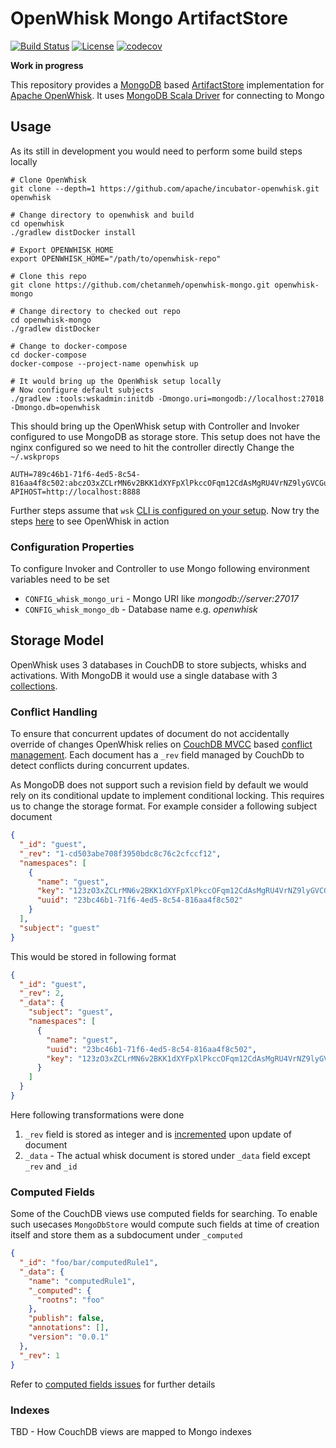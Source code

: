 # OpenWhisk Mongo ArtifactStore

[![Build Status](https://travis-ci.org/chetanmeh/openwhisk-mongo.svg?branch=master)](https://travis-ci.org/chetanmeh/openwhisk-mongo)
[![License](https://img.shields.io/badge/license-Apache--2.0-blue.svg)](http://www.apache.org/licenses/LICENSE-2.0)
[![codecov](https://codecov.io/gh/chetanmeh/openwhisk-mongo/branch/master/graph/badge.svg)](https://codecov.io/gh/chetanmeh/openwhisk-mongo)

**Work in progress**

This repository provides a [MongoDB][1] based [ArtifactStore][2] implementation for [Apache OpenWhisk][3]. It uses
[MongoDB Scala Driver][8] for connecting to Mongo

## Usage

As its still in development you would need to perform some build steps locally

    # Clone OpenWhisk
    git clone --depth=1 https://github.com/apache/incubator-openwhisk.git openwhisk
    
    # Change directory to openwhisk and build
    cd openwhisk
    ./gradlew distDocker install
    
    # Export OPENWHISK_HOME
    export OPENWHISK_HOME="/path/to/openwhisk-repo"
    
    # Clone this repo
    git clone https://github.com/chetanmeh/openwhisk-mongo.git openwhisk-mongo
    
    # Change directory to checked out repo
    cd openwhisk-mongo
    ./gradlew distDocker 
    
    # Change to docker-compose
    cd docker-compose
    docker-compose --project-name openwhisk up
    
    # It would bring up the OpenWhisk setup locally
    # Now configure default subjects
    ./gradlew :tools:wskadmin:initdb -Dmongo.uri=mongodb://localhost:27018 -Dmongo.db=openwhisk

This should bring up the OpenWhisk setup with Controller and Invoker configured to use MongoDB
as storage store. This setup does not have the nginx configured so we need to hit the controller directly
Change the `~/.wskprops`

    AUTH=789c46b1-71f6-4ed5-8c54-816aa4f8c502:abczO3xZCLrMN6v2BKK1dXYFpXlPkccOFqm12CdAsMgRU4VrNZ9lyGVCGuMDGIwP
    APIHOST=http://localhost:8888
    
Further steps assume that `wsk` [CLI is configured on your setup][10]. Now try the steps [here][11] to see OpenWhisk in
action

### Configuration Properties

To configure Invoker and Controller to use Mongo following environment variables need to be set

* `CONFIG_whisk_mongo_uri` - Mongo URI like _mongodb://server:27017_
* `CONFIG_whisk_mongo_db` - Database name e.g. _openwhisk_  

## Storage Model

OpenWhisk uses 3 databases in CouchDB to store subjects, whisks and activations. With MongoDB it would use a single 
database with 3 [collections][5]. 

### Conflict Handling

To ensure that concurrent updates of document do not accidentally override of changes OpenWhisk relies on [CouchDB MVCC][4] 
based [conflict management][6]. Each document has a `_rev` field managed by CouchDb to detect conflicts during concurrent
updates. 

As MongoDB does not support such a revision field by default we would rely on its conditional update to implement
conditional locking. This requires us to change the storage format. For example consider a following subject document

```json
{
  "_id": "guest",
  "_rev": "1-cd503abe708f3950bdc8c76c2cfccf12",
  "namespaces": [
    {
      "name": "guest",
      "key": "123zO3xZCLrMN6v2BKK1dXYFpXlPkccOFqm12CdAsMgRU4VrNZ9lyGVCGuMDGIwP",
      "uuid": "23bc46b1-71f6-4ed5-8c54-816aa4f8c502"
    }
  ],
  "subject": "guest"
}
```

This would be stored in following format

```json
{
  "_id": "guest",
  "_rev": 2,
  "_data": {
    "subject": "guest",
    "namespaces": [
      {
        "name": "guest",
        "uuid": "23bc46b1-71f6-4ed5-8c54-816aa4f8c502",
        "key": "123zO3xZCLrMN6v2BKK1dXYFpXlPkccOFqm12CdAsMgRU4VrNZ9lyGVCGuMDGIwP"
      }
    ]
  }
}
```

Here following transformations were done

1. `_rev` field is stored as integer and is [incremented][7] upon update of document 
2. `_data` - The actual whisk document is stored under `_data` field except `_rev` and `_id`

### Computed Fields

Some of the CouchDB views use computed fields for searching. To enable such usecases `MongoDbStore`
would compute such fields at time of creation itself and store them as a subdocument under `_computed`

```json
{
  "_id": "foo/bar/computedRule1",
  "_data": {
    "name": "computedRule1",
    "_computed": {
      "rootns": "foo"
    },
    "publish": false,
    "annotations": [],
    "version": "0.0.1"
  },
  "_rev": 1
}
```

Refer to [computed fields issues][9] for further details

### Indexes 

TBD - How CouchDB views are mapped to Mongo indexes

[1]: https://www.mongodb.com/
[2]: https://github.com/apache/incubator-openwhisk/blob/master/common/scala/src/main/scala/whisk/core/database/ArtifactStore.scala
[3]: http://openwhisk.incubator.apache.org/
[4]: http://guide.couchdb.org/draft/consistency.html#locking
[5]: https://docs.mongodb.com/manual/reference/glossary/#term-collection
[6]: http://guide.couchdb.org/draft/conflicts.html
[7]: https://docs.mongodb.com/manual/reference/operator/update/inc/
[8]: http://mongodb.github.io/mongo-scala-driver/
[9]: https://github.com/chetanmeh/openwhisk-mongo/issues/8
[10]: https://github.com/apache/incubator-openwhisk/blob/master/docs/cli.md
[11]: https://github.com/apache/incubator-openwhisk/blob/master/docs/actions.md
